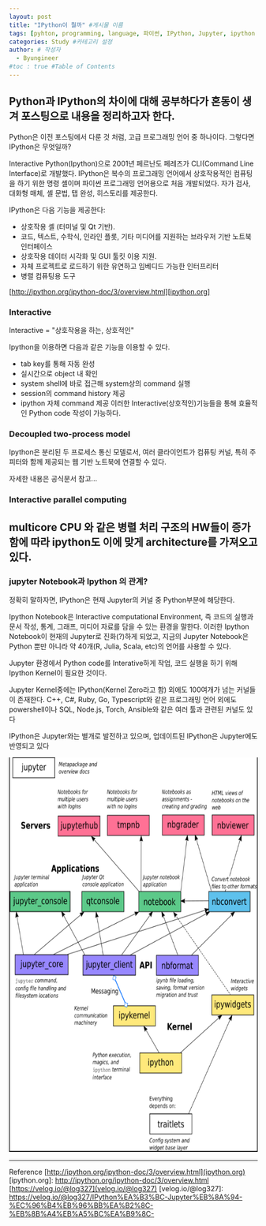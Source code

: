 ```yaml
---
layout: post
title: "IPython이 뭘까" #게시물 이름
tags: [pyhton, programming, language, 파이썬, IPython, Jupyter, ipython notebook, jupyter notebook] #태그 설정
categories: Study #카테고리 설정
author: # 작성자
  - Byungineer
#toc : true #Table of Contents
---
```


Python과 IPython의 차이에 대해 공부하다가 혼동이 생겨 포스팅으로 내용을 정리하고자 한다.
---

Python은 이전 포스팅에서 다룬 것 처럼, 고급 프로그래밍 언어 중 하나이다. 그렇다면 IPython은 무엇일까?

Interactive Python(Ipython)으로 2001년 페르난도 페레즈가 CLI(Command Line Interface)로 개발했다. IPython은 복수의 프로그래밍 언어에서 상호작용적인 컴퓨팅을 하기 위한 명령 셸이며 파이썬 프로그래밍 언어용으로 처음 개발되었다. 자가 검사, 대화형 매체, 셸 문법, 탭 완성, 히스토리를 제공한다. 

IPython은 다음 기능을 제공한다:
- 상호작용 셸 (터미널 및 Qt 기반).
- 코드, 텍스트, 수학식, 인라인 플롯, 기타 미디어를 지원하는 브라우저 기반 노트북 인터페이스
- 상호작용 데이터 시각화 및 GUI 툴킷 이용 지원.
- 자체 프로젝트로 로드하기 위한 유연하고 임베디드 가능한 인터프리터
- 병렬 컴퓨팅용 도구


[http://ipython.org/ipython-doc/3/overview.html][ipython.org]

### Interactive
Interactive = "상호작용을 하는, 상호적인"

Ipython을 이용하면 다음과 같은 기능을 이용할 수 있다.
- tab key를 통해 자동 완성
- 실시간으로 object 내 확인
- system shell에 바로 접근해 system상의 command 실행
- session의 command history 제공
- ipython 자체 command 제공
이러한 Interactive(상호적인)기능들을 통해 효율적인 Python code 작성이 가능하다.

### Decoupled two-process model
Ipython은 분리된 두 프로세스 통신 모델로서, 여러 클라이언트가 컴퓨팅 커널, 특히 주피터와 함께 제공되는 웹 기반 노트북에 연결할 수 있다.

자세한 내용은 공식문서 참고...

### Interactive parallel computing
multicore CPU 와 같은 병렬 처리 구조의 HW들이 증가함에 따라 ipython도 이에 맞게 architecture를 가져오고 있다. 
---

### jupyter Notebook과 Ipython 의 관계?
정확히 말하자면, IPython은 현재 Jupyter의 커널 중 Python부분에 해당한다.

Ipython Notebook은 Interactive computational Environment, 즉 코드의 실행과 문서 작성, 통계, 그래프, 미디어 자료를 담을 수 있는 환경을 말한다. 이러한 Ipython Notebook이 현재의 Jupyter로 진화(?)하게 되었고, 지금의 Jupyter Notebook은 Python 뿐만 아니라 약 40개(R, Julia, Scala, etc)의 언어를 사용할 수 있다.

Jupyter 환경에서 Python code를 Interative하게 작업, 코드 실행을 하기 위해 Ipython Kernel이 필요한 것이다.

Jupyter Kernel중에는 IPython(Kernel Zero라고 함) 외에도 100여개가 넘는 커널들이 존재한다. C++, C#, Ruby, Go, Typescript와 같은 프로그래밍 언어 외에도 powershell이나 SQL, Node.js, Torch, Ansible와 같은 여러 툴과 관련된 커널도 있다

IPython은 Jupyter와는 별개로 발전하고 있으며, 업데이트된 IPython은 Jupyter에도 반영되고 있다

<img src="/image/jupyter.PNG" alt="jupyter_notebook&IPython" style="height: 800px; width:600px;"/>

---
Reference
[http://ipython.org/ipython-doc/3/overview.html](ipython.org)
[ipython.org]: http://ipython.org/ipython-doc/3/overview.html
[https://velog.io/@log327](velog.io/@log327)
[velog.io/@log327]: https://velog.io/@log327/IPython%EA%B3%BC-Jupyter%EB%8A%94-%EC%96%B4%EB%96%BB%EA%B2%8C-%EB%8B%A4%EB%A5%BC%EA%B9%8C-